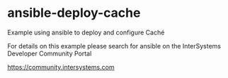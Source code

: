 # ansible-deploy-cache
Example using ansible to deploy and configure Caché

For details on this example please search for ansible on the InterSystems Developer Community Portal

https://community.intersystems.com

